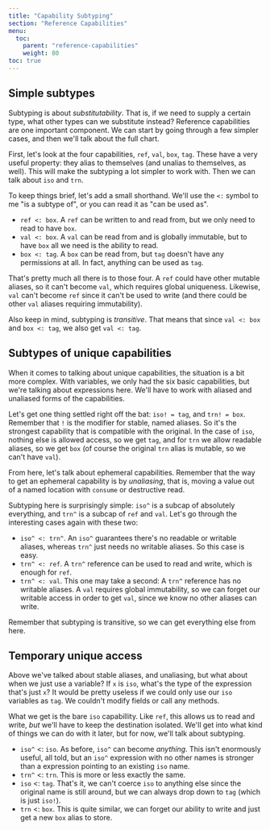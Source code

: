 ```yaml
---
title: "Capability Subtyping"
section: "Reference Capabilities"
menu:
  toc:
    parent: "reference-capabilities"
    weight: 80
toc: true
---
```


## Simple subtypes

Subtyping is about _substitutability_. That is, if we need to supply a certain type, what other types can we substitute instead? Reference capabilities are one important component. We can start by going through a few simpler cases, and then we'll talk about the full chart.

First, let's look at the four capabilities, `ref`, `val`, `box`, `tag`. These have a very useful property: they alias to themselves (and unalias to themselves, as well). This will make the subtyping a lot simpler to work with. Then we can talk about `iso` and `trn`.

To keep things brief, let's add a small shorthand. We'll use the `<:` symbol to me "is a subtype of", or you can read it as "can be used as".

* `ref <: box`. A `ref` can be written to and read from, but we only need to read to have `box`.
* `val <: box`. A `val` can be read from and is globally immutable, but to have `box` all we need is the ability to read.
* `box <: tag`. A `box` can be read from, but `tag` doesn't have any permissions at all. In fact, anything can be used as `tag`.

That's pretty much all there is to those four. A `ref` could have other mutable aliases, so it can't become `val`, which requires global uniqueness. Likewise,
`val` can't become `ref` since it can't be used to write (and there could be other `val` aliases requiring immutability).

Also keep in mind, subtyping is _transitive_. That means that since `val <: box` and `box <: tag`, we also get `val <: tag`.

## Subtypes of unique capabilities

When it comes to talking about unique capabilities, the situation is a bit more complex. With variables, we only had the six basic capabilities,
but we're talking about expressions here. We'll have to work with aliased and unaliased forms of the capabilities.

Let's get one thing settled right off the bat: `iso! = tag`, and `trn! = box`. Remember that `!` is the modifier for stable, named aliases. So it's the strongest capability that is compatible with the original. In the case of `iso`, nothing else is allowed access, so we get `tag`, and for `trn` we allow readable aliases,
so we get `box` (of course the original `trn` alias is mutable, so we can't have `val`).

From here, let's talk about ephemeral capabilities. Remember that the way to get an ephemeral capability is by _unaliasing_, that is, moving a value out of a
named location with `consume` or destructive read.

Subtyping here is surprisingly simple: `iso^` is a subcap of absolutely everything, and `trn^` is a subcap of `ref` and `val`. Let's go through the interesting cases again with these two:

* `iso^ <: trn^`. An `iso^` guarantees there's no readable or writable aliases, whereas `trn^` just needs no writable aliases. So this case is easy.
* `trn^ <: ref`. A `trn^` reference can be used to read and write, which is enough for `ref`.
* `trn^ <: val`. This one may take a second: A `trn^` reference has no writable aliases. A `val` requires global immutability, so we can forget our
writable access in order to get `val`, since we know no other aliases can write.

Remember that subtyping is transitive, so we can get everything else from here.

## Temporary unique access

Above we've talked about stable aliases, and unaliasing, but what about when we just use a variable?
If `x` is `iso`, what's the type of the expression that's just `x`? It would be pretty useless if we could only use our `iso` variables as `tag`. We couldn't modify fields or call any methods.

What we get is the bare `iso` capabillity. Like `ref`, this allows us to read and write, *but* we'll have to keep the destination isolated. We'll get into what
kind of things we can do with it later, but for now, we'll talk about subtyping.

* `iso^` <: `iso`. As before, `iso^` can become *anything*. This isn't enormously useful, all told, but an `iso^` expression with no other names
is stronger than a expression pointing to an existing `iso` name.
* `trn^` <: `trn`. This is more or less exactly the same.
* `iso` <: `tag`. That's it, we can't coerce `iso` to anything else since the original name is still around, but we can always drop down to `tag` (which is just `iso!`).
* `trn` <: `box`. This is quite similar, we can forget our ability to write and just get a new `box` alias to store.
